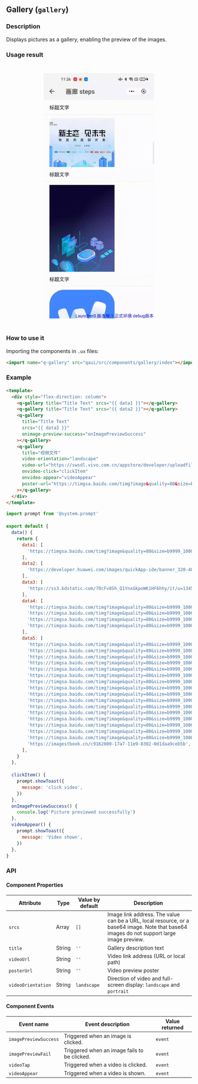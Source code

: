 ## Gallery (`gallery`)

### Description

Displays pictures as a gallery, enabling the preview of the images.

### Usage result

<div style="text-align: center;margin: 40px;"><img src="./assets/gallery.gif" alt="barcode" style="width:300px" /></div>

### How to use it

Importing the components in `.ux` files:

```html
<import name="q-gallery" src="qaui/src/components/gallery/index"></import>
```

### Example

```html
<template>
  <div style="flex-direction: column">
    <q-gallery title="Title Text" srcs="{{ data1 }}"></q-gallery>
    <q-gallery title="Title Text" srcs="{{ data2 }}"></q-gallery>
    <q-gallery
      title="Title Text"
      srcs="{{ data3 }}"
      onimage-preview-success="onImagePreviewSuccess"
    ></q-gallery>
    <q-gallery
      title="视频文件"
      video-orientation="landscape"
      video-url="https://swsdl.vivo.com.cn/appstore/developer/uploadfile/20180323/20180323183010837.mp4"
      onvideo-click="clickItem"
      onvideo-appear="videoAppear"
      poster-url="https://timgsa.baidu.com/timg?image&quality=80&size=b9999_10000&sec=1603277817178&di=93757526f827b5ee7bdbcc033a29487b&imgtype=0&src=http%3A%2F%2Fwww.huaxia.com%2Fxw%2Fshgj%2Fimages%2F2018%2F06%2F12%2F2009996.png"
    ></q-gallery>
  </div>
</template>
```

```js
import prompt from '@system.prompt'

export default {
  data() {
    return {
      data1: [
        'https://timgsa.baidu.com/timg?image&quality=80&size=b9999_10000&sec=1603277817178&di=93757526f827b5ee7bdbcc033a29487b&imgtype=0&src=http%3A%2F%2Fwww.huaxia.com%2Fxw%2Fshgj%2Fimages%2F2018%2F06%2F12%2F2009996.png',
      ],
      data2: [
        'https://developer.huawei.com/images/quickApp-ide/banner_320-484.png',
      ],
      data3: [
        'https://ss3.bdstatic.com/70cFv8Sh_Q1YnxGkpoWK1HF6hhy/it/u=134518335,1751359104&fm=26&gp=0.jpg',
      ],
      data4: [
        'https://timgsa.baidu.com/timg?image&quality=80&size=b9999_10000&sec=1603277817178&di=93757526f827b5ee7bdbcc033a29487b&imgtype=0&src=http%3A%2F%2Fwww.huaxia.com%2Fxw%2Fshgj%2Fimages%2F2018%2F06%2F12%2F2009996.png',
        'https://timgsa.baidu.com/timg?image&quality=80&size=b9999_10000&sec=1603277817178&di=93757526f827b5ee7bdbcc033a29487b&imgtype=0&src=http%3A%2F%2Fwww.huaxia.com%2Fxw%2Fshgj%2Fimages%2F2018%2F06%2F12%2F2009996.png',
        'https://timgsa.baidu.com/timg?image&quality=80&size=b9999_10000&sec=1603277817178&di=93757526f827b5ee7bdbcc033a29487b&imgtype=0&src=http%3A%2F%2Fwww.huaxia.com%2Fxw%2Fshgj%2Fimages%2F2018%2F06%2F12%2F2009996.png',
        'https://timgsa.baidu.com/timg?image&quality=80&size=b9999_10000&sec=1603277817178&di=93757526f827b5ee7bdbcc033a29487b&imgtype=0&src=http%3A%2F%2Fwww.huaxia.com%2Fxw%2Fshgj%2Fimages%2F2018%2F06%2F12%2F2009996.png',
      ],
      data5: [
        'https://timgsa.baidu.com/timg?image&quality=80&size=b9999_10000&sec=1603277817178&di=93757526f827b5ee7bdbcc033a29487b&imgtype=0&src=http%3A%2F%2Fwww.huaxia.com%2Fxw%2Fshgj%2Fimages%2F2018%2F06%2F12%2F2009996.png',
        'https://timgsa.baidu.com/timg?image&quality=80&size=b9999_10000&sec=1603277817178&di=93757526f827b5ee7bdbcc033a29487b&imgtype=0&src=http%3A%2F%2Fwww.huaxia.com%2Fxw%2Fshgj%2Fimages%2F2018%2F06%2F12%2F2009996.png',
        'https://timgsa.baidu.com/timg?image&quality=80&size=b9999_10000&sec=1603277817178&di=93757526f827b5ee7bdbcc033a29487b&imgtype=0&src=http%3A%2F%2Fwww.huaxia.com%2Fxw%2Fshgj%2Fimages%2F2018%2F06%2F12%2F2009996.png',
        'https://timgsa.baidu.com/timg?image&quality=80&size=b9999_10000&sec=1603277817178&di=93757526f827b5ee7bdbcc033a29487b&imgtype=0&src=http%3A%2F%2Fwww.huaxia.com%2Fxw%2Fshgj%2Fimages%2F2018%2F06%2F12%2F2009996.png',
        'https://timgsa.baidu.com/timg?image&quality=80&size=b9999_10000&sec=1603277817178&di=93757526f827b5ee7bdbcc033a29487b&imgtype=0&src=http%3A%2F%2Fwww.huaxia.com%2Fxw%2Fshgj%2Fimages%2F2018%2F06%2F12%2F2009996.png',
        'https://timgsa.baidu.com/timg?image&quality=80&size=b9999_10000&sec=1603277817178&di=93757526f827b5ee7bdbcc033a29487b&imgtype=0&src=http%3A%2F%2Fwww.huaxia.com%2Fxw%2Fshgj%2Fimages%2F2018%2F06%2F12%2F2009996.png',
        'https://timgsa.baidu.com/timg?image&quality=80&size=b9999_10000&sec=1603277817178&di=93757526f827b5ee7bdbcc033a29487b&imgtype=0&src=http%3A%2F%2Fwww.huaxia.com%2Fxw%2Fshgj%2Fimages%2F2018%2F06%2F12%2F2009996.png',
        'https://timgsa.baidu.com/timg?image&quality=80&size=b9999_10000&sec=1603277817178&di=93757526f827b5ee7bdbcc033a29487b&imgtype=0&src=http%3A%2F%2Fwww.huaxia.com%2Fxw%2Fshgj%2Fimages%2F2018%2F06%2F12%2F2009996.png',
        'https://timgsa.baidu.com/timg?image&quality=80&size=b9999_10000&sec=1603277817178&di=93757526f827b5ee7bdbcc033a29487b&imgtype=0&src=http%3A%2F%2Fwww.huaxia.com%2Fxw%2Fshgj%2Fimages%2F2018%2F06%2F12%2F2009996.png',
        'https://timgsa.baidu.com/timg?image&quality=80&size=b9999_10000&sec=1603277817178&di=93757526f827b5ee7bdbcc033a29487b&imgtype=0&src=http%3A%2F%2Fwww.huaxia.com%2Fxw%2Fshgj%2Fimages%2F2018%2F06%2F12%2F2009996.png',
        'https://timgsa.baidu.com/timg?image&quality=80&size=b9999_10000&sec=1603277817178&di=93757526f827b5ee7bdbcc033a29487b&imgtype=0&src=http%3A%2F%2Fwww.huaxia.com%2Fxw%2Fshgj%2Fimages%2F2018%2F06%2F12%2F2009996.png',
        'https://timgsa.baidu.com/timg?image&quality=80&size=b9999_10000&sec=1603277817178&di=93757526f827b5ee7bdbcc033a29487b&imgtype=0&src=http%3A%2F%2Fwww.huaxia.com%2Fxw%2Fshgj%2Fimages%2F2018%2F06%2F12%2F2009996.png',
        'https://timgsa.baidu.com/timg?image&quality=80&size=b9999_10000&sec=1603277817178&di=93757526f827b5ee7bdbcc033a29487b&imgtype=0&src=http%3A%2F%2Fwww.huaxia.com%2Fxw%2Fshgj%2Fimages%2F2018%2F06%2F12%2F2009996.png',
        'https://timgsa.baidu.com/timg?image&quality=80&size=b9999_10000&sec=1603277817178&di=93757526f827b5ee7bdbcc033a29487b&imgtype=0&src=http%3A%2F%2Fwww.huaxia.com%2Fxw%2Fshgj%2Fimages%2F2018%2F06%2F12%2F2009996.png',
        'https://timgsa.baidu.com/timg?image&quality=80&size=b9999_10000&sec=1603277817178&di=93757526f827b5ee7bdbcc033a29487b&imgtype=0&src=http%3A%2F%2Fwww.huaxia.com%2Fxw%2Fshgj%2Fimages%2F2018%2F06%2F12%2F2009996.png',
        'https://timgsa.baidu.com/timg?image&quality=80&size=b9999_10000&sec=1603277817178&di=93757526f827b5ee7bdbcc033a29487b&imgtype=0&src=http%3A%2F%2Fwww.huaxia.com%2Fxw%2Fshgj%2Fimages%2F2018%2F06%2F12%2F2009996.png',
        'https://imagestbook.cn/c9162600-17a7-11e9-8302-0d1daa9ceb5b',
      ],
    }
  },

  clickItem() {
    prompt.showToast({
      message: 'click video',
    })
  },
  onImagePreviewSuccess() {
    console.log('Picture previewed successfully')
  },
  videoAppear() {
    prompt.showToast({
      message: 'Video shown',
    })
  },
}
```

### API

#### Component Properties

| Attribute          | Type   | Value by default | Description                                                                                                                                |
| ------------------ | ------ | ---------------- | ------------------------------------------------------------------------------------------------------------------------------------------ |
| `srcs`             | Array  | `[]`             | Image link address. The value can be a URL, local resource, or a base64 image. Note that base64 images do not support large image preview. |
| `title`            | String | `''`             | Gallery description text                                                                                                                   |
| `videoUrl`         | String | `''`             | Video link address (URL or local path)                                                                                                     |
| `posterUrl`        | String | `''`             | Video preview poster                                                                                                                       |
| `videoOrientation` | String | `landscape`      | Direction of video and full-screen display: `landscape` and `portrait`                                                                     |

#### Component Events

| Event name            | Event description                            | Value returned |
| --------------------- | -------------------------------------------- | -------------- |
| `imagePreviewSuccess` | Triggered when an image is clicked.          | `event`        |
| `imagePreviewFail`    | Triggered when an image fails to be clicked. | `event`        |
| `videoTap`            | Triggered when a video is clicked.           | `event`        |
| `videoAppear`         | Triggered when a video is shown.             | `event`        |
